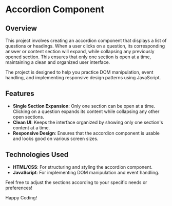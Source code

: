 # Accordion Component

## Overview

This project involves creating an accordion component that displays a list of questions or headings. When a user clicks on a question, its corresponding answer or content section will expand, while collapsing any previously opened section. This ensures that only one section is open at a time, maintaining a clean and organized user interface.

The project is designed to help you practice DOM manipulation, event handling, and implementing responsive design patterns using JavaScript.

## Features

- **Single Section Expansion**: Only one section can be open at a time. Clicking on a question expands its content while collapsing any other open sections.
- **Clean UI**: Keeps the interface organized by showing only one section's content at a time.
- **Responsive Design**: Ensures that the accordion component is usable and looks good on various screen sizes.

## Technologies Used

- **HTML/CSS**: For structuring and styling the accordion component.
- **JavaScript**: For implementing DOM manipulation and event handling.

Feel free to adjust the sections according to your specific needs or preferences!

Happy Coding!